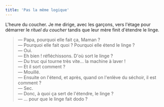 ```yaml
---
title: 'Pas la même logique'
---
```


L'heure du coucher. Je me dirige, avec les garçons, vers l'étage pour démarrer le <em>rituel du coucher</em> tandis que leur mère finit d'étendre le linge.

> — Papa, pourquoi elle fait ça, Maman ?  
> — Pourquoi elle fait quoi ? Pourquoi elle étend le linge ?  
> — Oui.  
> — Eh bien ! réfléchissons. D'où sort le linge ?  
> — Du truc qui tourne très vite... la machine à laver !  
> — Et il sort comment ?  
> — Mouillé.  
> — Ensuite on l'étend, et après, quand on l'enlève du séchoir, il est comment ?  
> — Sec.  
> — Donc, à quoi ça sert de l'étendre, le linge ?  
> — ... pour que le linge fait dodo ?
